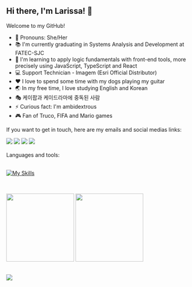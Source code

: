 ## Hi there, I'm Larissa! :wave:

 Welcome to my GitHub!
 <br>
 - :woman: Pronouns: She/Her
 - :books: I'm currently graduating in Systems Analysis and Development at FATEC-SJC
 - :seedling: I'm learning to apply logic fundamentals with front-end tools, more precisely using JavaScript, TypeScript and React
 - :computer: Support Technician - Imagem (Esri Official Distributor)
 - ❤️ I love to spend some time with my dogs playing my guitar
 - 🌏 In my free time, I love studying English and Korean
 - 🎭 케이팝과 케이드라마에 중독된 사람
 - :zap: Curious fact: I'm ambidextrous
 - :video_game: Fan of Truco, FIFA and Mario games
 
 If you want to get in touch, here are my emails and social medias links:
 <br>
<div> 
  <a href="https://instagram.com/laaridiniz_" target="_blank"><img src="https://img.shields.io/badge/-Instagram-%23E4405F?style=for-the-badge&logo=instagram&logoColor=white" target="_blank"></a>
 	<a href = "mailto:contatodiniz.laari@gmail.com"><img src="https://img.shields.io/badge/-Gmail-%23333?style=for-the-badge&logo=gmail&logoColor=white" target="_blank"></a>
  <a href = "mailto:contatolarissa_a_p@hotmail.com"><img src="https://img.shields.io/badge/Microsoft_Outlook-0078D4?style=for-the-badge&logo=microsoft-outlook&logoColor=white" target="_blank"></a>
  <a href="https://www.linkedin.com/in/larissa-diniz-dev" target="_blank"><img src="https://img.shields.io/badge/-LinkedIn-%230077B5?style=for-the-badge&logo=linkedin&logoColor=white" target="_blank"></a>
 <br>
 </div>
 <br>
 <div>
   Languages and tools:
   <br>
 </div>
<br>
 
 [![My Skills](https://skillicons.dev/icons?i=figma,html,css,js,ts,react,linux,aws,docker,mysql,mongodb,py,java)](https://skillicons.dev)
 
 ##
 
<br>
<div>

  <img height="180em" src="https://github-readme-stats-sigma-five.vercel.app/api?username=laaridiniz&theme=chartreuse-dark&include_all_commits=true&count_private=true&show_icons=true"/>
  <img height="180em" src="https://github-readme-stats.vercel.app/api/top-langs/?username=laaridiniz&layout=compact&langs_count=6&theme=chartreuse-dark"/>
  
</div>

<br>

![](https://komarev.com/ghpvc/?username=laaridiniz&style=flat)
